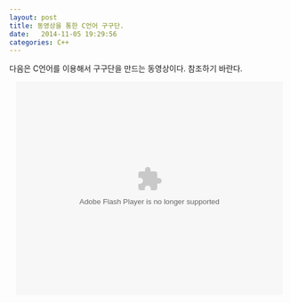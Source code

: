 ```yaml
---
layout: post
title: 동영상을 통한 C언어 구구단.
date:   2014-11-05 19:29:56
categories: C++
---
```


다음은 C언어를 이용해서 구구단을 만드는 동영상이다.
참조하기 바란다.

<p style="text-align: center">
<object type="application/x-shockwave-flash" width="480" height="385" data="www.youtube.com/watch?v=KBDeYmQgOJo"><param name="movie" valu="www.youtube.com/watch?v=KBDeYmQgOJo" /></object>
</p>
